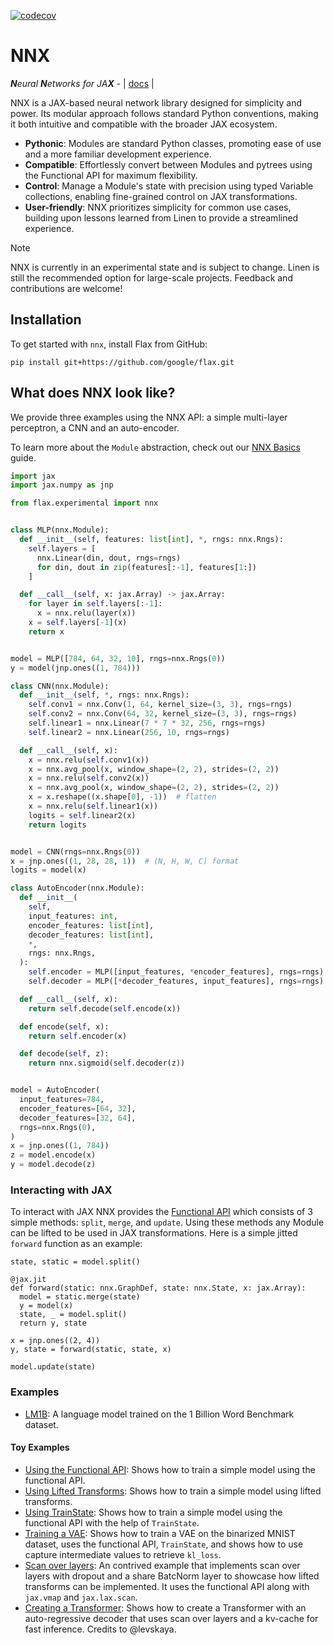 [![codecov](https://codecov.io/gh/cgarciae/nnx/branch/main/graph/badge.svg?token=VqJjL474Z7)](https://codecov.io/gh/cgarciae/nnx)

# NNX

_**N**eural **N**etworks for JA**X**_ - | [docs](https://flax.readthedocs.io/en/latest/experimental/nnx/index.html) |

NNX is a JAX-based neural network library designed for simplicity and power. Its modular approach follows standard Python conventions, making it both intuitive and compatible with the broader JAX ecosystem.

* **Pythonic**: Modules are standard Python classes, promoting ease of use and a more familiar
  development experience.
* **Compatible**: Effortlessly convert between Modules and pytrees using the Functional API for maximum flexibility.
* **Control**: Manage a Module's state with precision using typed Variable collections, enabling fine-grained control
  on JAX transformations.
* **User-friendly**: NNX prioritizes simplicity for common use cases, building upon lessons learned from Linen
  to provide a streamlined experience.

> [!NOTE]
> NNX is currently in an experimental state and is subject to change. Linen is still the
   recommended option for large-scale projects. Feedback and contributions are welcome!


## Installation

To get started with `nnx`, install Flax from GitHub:
```
pip install git+https://github.com/google/flax.git
```

## What does NNX look like?

We provide three examples using the NNX API: a simple multi-layer perceptron, a CNN and an auto-encoder.

To learn more about the `Module` abstraction, check out our [NNX Basics](https://flax.readthedocs.io/en/latest/experimental/nnx/nnx_basics.html#) guide.

```python
import jax
import jax.numpy as jnp

from flax.experimental import nnx


class MLP(nnx.Module):
  def __init__(self, features: list[int], *, rngs: nnx.Rngs):
    self.layers = [
      nnx.Linear(din, dout, rngs=rngs)
      for din, dout in zip(features[:-1], features[1:])
    ]

  def __call__(self, x: jax.Array) -> jax.Array:
    for layer in self.layers[:-1]:
      x = nnx.relu(layer(x))
    x = self.layers[-1](x)
    return x


model = MLP([784, 64, 32, 10], rngs=nnx.Rngs(0))
y = model(jnp.ones((1, 784)))
```

```python
class CNN(nnx.Module):
  def __init__(self, *, rngs: nnx.Rngs):
    self.conv1 = nnx.Conv(1, 64, kernel_size=(3, 3), rngs=rngs)
    self.conv2 = nnx.Conv(64, 32, kernel_size=(3, 3), rngs=rngs)
    self.linear1 = nnx.Linear(7 * 7 * 32, 256, rngs=rngs)
    self.linear2 = nnx.Linear(256, 10, rngs=rngs)

  def __call__(self, x):
    x = nnx.relu(self.conv1(x))
    x = nnx.avg_pool(x, window_shape=(2, 2), strides=(2, 2))
    x = nnx.relu(self.conv2(x))
    x = nnx.avg_pool(x, window_shape=(2, 2), strides=(2, 2))
    x = x.reshape((x.shape[0], -1))  # flatten
    x = nnx.relu(self.linear1(x))
    logits = self.linear2(x)
    return logits


model = CNN(rngs=nnx.Rngs(0))
x = jnp.ones((1, 28, 28, 1))  # (N, H, W, C) format
logits = model(x)
```

```python
class AutoEncoder(nnx.Module):
  def __init__(
    self,
    input_features: int,
    encoder_features: list[int],
    decoder_features: list[int],
    *,
    rngs: nnx.Rngs,
  ):
    self.encoder = MLP([input_features, *encoder_features], rngs=rngs)
    self.decoder = MLP([*decoder_features, input_features], rngs=rngs)

  def __call__(self, x):
    return self.decode(self.encode(x))

  def encode(self, x):
    return self.encoder(x)

  def decode(self, z):
    return nnx.sigmoid(self.decoder(z))


model = AutoEncoder(
  input_features=784,
  encoder_features=[64, 32],
  decoder_features=[32, 64],
  rngs=nnx.Rngs(0),
)
x = jnp.ones((1, 784))
z = model.encode(x)
y = model.decode(z)
```

### Interacting with JAX

To interact with JAX NNX provides the [Functional API](https://flax.readthedocs.io/en/latest/experimental/nnx/nnx_basics.html#the-functional-api) which consists of 3 simple methods: `split`, `merge`, and `update`. Using these methods any Module can be lifted to be used in JAX transformations. Here is a simple jitted `forward` function as an example:

```pythonthon
state, static = model.split()

@jax.jit
def forward(static: nnx.GraphDef, state: nnx.State, x: jax.Array):
  model = static.merge(state)
  y = model(x)
  state, _ = model.split()
  return y, state

x = jnp.ones((2, 4))
y, state = forward(static, state, x)

model.update(state)
```

### Examples

* [LM1B](https://github.com/google/flax/tree/main/flax/experimental/nnx/examples/lm1b): A language model trained on the 1 Billion Word Benchmark dataset.

#### Toy Examples
* [Using the Functional API](https://github.com/google/flax/tree/main/flax/experimental/nnx/examples/toy_examples/01_functional_api.py): Shows how to train a simple model using the functional API.
* [Using Lifted Transforms](https://github.com/google/flax/tree/main/flax/experimental/nnx/examples/toy_examples/02_lifted_transforms.py): Shows how to train a simple model using lifted transforms.
* [Using TrainState](https://github.com/google/flax/tree/main/flax/experimental/nnx/examples/toy_examples/03_train_state.py): Shows how to train a simple model using the functional API with the help of `TrainState`.
* [Training a VAE](https://github.com/google/flax/tree/main/flax/experimental/nnx/examples/toy_examples/05_vae.py): Shows how to train a VAE on the binarized MNIST dataset, uses the functional API, `TrainState`, and shows how to use capture intermediate values to retrieve `kl_loss`.
* [Scan over layers](https://github.com/google/flax/tree/main/flax/experimental/nnx/examples/toy_examples/06_scan_over_layers.py): An contrived example that implements scan over layers with dropout and a share BatcNorm layer to showcase how lifted transforms can be implemented. It uses the functional API along with `jax.vmap` and `jax.lax.scan`.
* [Creating a Transformer](https://github.com/google/flax/tree/main/flax/experimental/nnx/examples/toy_examples/07_transformer.py): Shows how to create a Transformer with an auto-regressive decoder that uses scan over layers and a kv-cache for fast inference. Credits to @levskaya.